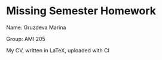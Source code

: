 # Missing Semester Homework 
Name: Gruzdeva Marina

Group: AMI 205

My CV, written in LaTeX, uploaded with CI
